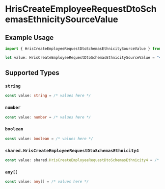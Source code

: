 # HrisCreateEmployeeRequestDtoSchemasEthnicitySourceValue

## Example Usage

```typescript
import { HrisCreateEmployeeRequestDtoSchemasEthnicitySourceValue } from "@stackone/stackone-client-ts/sdk/models/shared";

let value: HrisCreateEmployeeRequestDtoSchemasEthnicitySourceValue = "<value>";
```

## Supported Types

### `string`

```typescript
const value: string = /* values here */
```

### `number`

```typescript
const value: number = /* values here */
```

### `boolean`

```typescript
const value: boolean = /* values here */
```

### `shared.HrisCreateEmployeeRequestDtoSchemasEthnicity4`

```typescript
const value: shared.HrisCreateEmployeeRequestDtoSchemasEthnicity4 = /* values here */
```

### `any[]`

```typescript
const value: any[] = /* values here */
```

